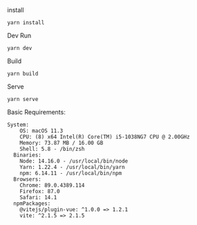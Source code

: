 install
```
yarn install
```

Dev Run
```
yarn dev
```

Build
```
yarn build
```

Serve
```
yarn serve
```     




Basic Requirements:
```
System:
    OS: macOS 11.3
    CPU: (8) x64 Intel(R) Core(TM) i5-1038NG7 CPU @ 2.00GHz
    Memory: 73.87 MB / 16.00 GB
    Shell: 5.8 - /bin/zsh
  Binaries:
    Node: 14.16.0 - /usr/local/bin/node
    Yarn: 1.22.4 - /usr/local/bin/yarn
    npm: 6.14.11 - /usr/local/bin/npm
  Browsers:
    Chrome: 89.0.4389.114
    Firefox: 87.0
    Safari: 14.1
  npmPackages:
    @vitejs/plugin-vue: ^1.0.0 => 1.2.1 
    vite: ^2.1.5 => 2.1.5 

```